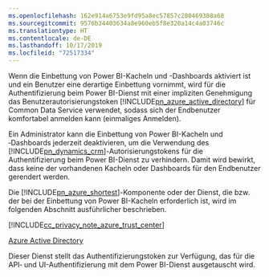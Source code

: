 ```yaml
---
ms.openlocfilehash: 162e914a6753e9fd95a8ec57857c280469308a68
ms.sourcegitcommit: 9576b34403634a8e960eb5f8e320a14c4a03746c
ms.translationtype: HT
ms.contentlocale: de-DE
ms.lasthandoff: 10/17/2019
ms.locfileid: "72517334"
---
```

Wenn die Einbettung von Power BI-Kacheln und -Dashboards aktiviert ist und ein Benutzer eine derartige Einbettung vornimmt, wird für die Authentifizierung beim Power BI-Dienst mit einer impliziten Genehmigung das Benutzerautorisierungstoken [!INCLUDE[pn_azure_active_directory](pn-azure-active-directory.md)] für Common Data Service verwendet, sodass sich der Endbenutzer komfortabel anmelden kann (einmaliges Anmelden).  
  
 Ein Administrator kann die Einbettung von Power BI-Kacheln und ‑Dashboards jederzeit deaktivieren, um die Verwendung des [!INCLUDE[pn_dynamics_crm](pn-dynamics-crm.md)]-Autorisierungstokens für die Authentifizierung beim Power BI-Dienst zu verhindern. Damit wird bewirkt, dass keine der vorhandenen Kacheln oder Dashboards für den Endbenutzer gerendert werden.  
  
 Die [!INCLUDE[pn_azure_shortest](pn-azure-shortest.md)]-Komponente oder der Dienst, die bzw. der bei der Einbettung von Power BI-Kacheln erforderlich ist, wird im folgenden Abschnitt ausführlicher beschrieben.  
  
 [!INCLUDE[cc_privacy_note_azure_trust_center](cc-privacy-note-azure-trust-center.md)]  
  
 [Azure Active Directory](https://azure.microsoft.com/services/active-directory/)  
  
 Dieser Dienst stellt das Authentifizierungstoken zur Verfügung, das für die API‑ und UI-Authentifizierung mit dem Power BI-Dienst ausgetauscht wird.
